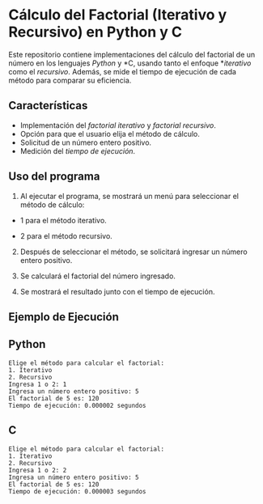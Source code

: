 # Cálculo del Factorial (Iterativo y Recursivo) en Python y C

Este repositorio contiene implementaciones del cálculo del factorial de un número en los lenguajes *Python* y *C, usando tanto el enfoque **iterativo* como el *recursivo*. Además, se mide el tiempo de ejecución de cada método para comparar su eficiencia.

## Características
- Implementación del *factorial iterativo* y *factorial recursivo*.
- Opción para que el usuario elija el método de cálculo.
- Solicitud de un número entero positivo.
- Medición del *tiempo de ejecución*.
## Uso del programa
1) Al ejecutar el programa, se mostrará un menú para seleccionar el método de cálculo:

 - 1 para el método iterativo.

 - 2 para el método recursivo.

2. Después de seleccionar el método, se solicitará ingresar un número entero positivo.

3. Se calculará el factorial del número ingresado.

4. Se mostrará el resultado junto con el tiempo de ejecución.
## Ejemplo de Ejecución

## Python

    Elige el método para calcular el factorial:
    1. Iterativo
    2. Recursivo
    Ingresa 1 o 2: 1
    Ingresa un número entero positivo: 5
    El factorial de 5 es: 120
    Tiempo de ejecución: 0.000002 segundos
## C

    Elige el método para calcular el factorial:
    1. Iterativo
    2. Recursivo
    Ingresa 1 o 2: 2
    Ingresa un número entero positivo: 5
    El factorial de 5 es: 120
    Tiempo de ejecución: 0.000003 segundos
